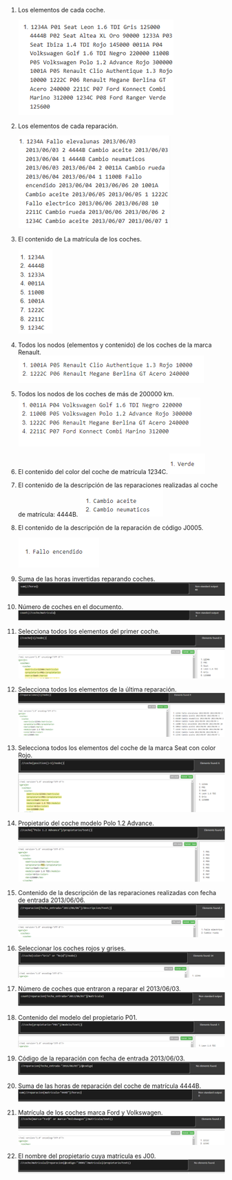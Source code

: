 1. Los elementos de cada coche.
   
   ![imagen](1.PNG)
2. Los elementos de cada reparación.
   
   ![imagen](2.PNG)
3. El contenido de La matrícula de los coches.
   
   ![imagen](3.PNG)
4. Todos los nodos (elementos y contenido) de los coches de la marca Renault. 
   ![imagen](4.PNG)
5. Todos los nodos de los coches de más de 200000 km. 
   ![imagen](5.PNG)
6. El contenido del color del coche de matrícula 1234C.
    ![imagen](6.PNG)
7. El contenido de la descripción de las reparaciones realizadas al coche de matrícula: 4444B.
   ![imagen](7.PNG)
8. El contenido de la descripción de la reparación de código J0005.
   
   ![imagen](8.PNG)
9.  Suma de las horas invertidas reparando coches. 
    ![imagen](9.PNG)
10. Número de coches en el documento.
    ![imagen](10.PNG)
11. Selecciona todos los elementos del primer coche.
    ![imagen](11.PNG)
12. Selecciona todos los elementos de la última reparación.
    ![imagen](12.PNG)
13. Selecciona todos los elementos del coche de la marca Seat con color Rojo. 
    ![imagen](13.PNG)
14. Propietario del coche modelo Polo 1.2 Advance. 
    ![imagen](14.PNG)
15. Contenido de la descripción de las reparaciones realizadas con fecha de entrada 2013/06/06.
    ![imagen](15.PNG)
16. Seleccionar los coches rojos y grises. 
    ![imagen](16.PNG)
17. Número de coches que entraron a reparar el 2013/06/03. 
    ![imagen](17.PNG)
18. Contenido del modelo del propietario P01.
    ![imagen](18.PNG) 
19. Código de la reparación con fecha de entrada 2013/06/03. 
    ![imagen](19.PNG)
20. Suma de las horas de reparación del coche de matrícula 4444B.
    ![imagen](20.PNG)
21. Matrícula de los coches marca Ford y Volkswagen.
    ![imagen](21.PNG)
22. El nombre del propietario cuya matricula es J00.
    ![imagen](22.PNG)